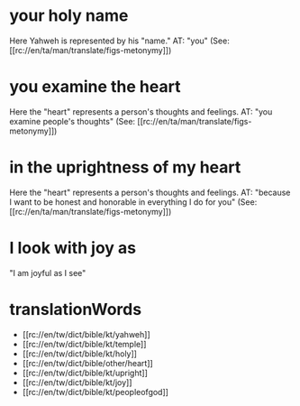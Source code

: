 # your holy name

Here Yahweh is represented by his "name." AT: "you" (See: [[rc://en/ta/man/translate/figs-metonymy]])

# you examine the heart

Here the "heart" represents a person's thoughts and feelings. AT: "you examine people's thoughts" (See: [[rc://en/ta/man/translate/figs-metonymy]])

# in the uprightness of my heart

Here the "heart" represents a person's thoughts and feelings. AT: "because I want to be honest and honorable in everything I do for you" (See: [[rc://en/ta/man/translate/figs-metonymy]])

# I look with joy as

"I am joyful as I see"

# translationWords

* [[rc://en/tw/dict/bible/kt/yahweh]]
* [[rc://en/tw/dict/bible/kt/temple]]
* [[rc://en/tw/dict/bible/kt/holy]]
* [[rc://en/tw/dict/bible/other/heart]]
* [[rc://en/tw/dict/bible/kt/upright]]
* [[rc://en/tw/dict/bible/kt/joy]]
* [[rc://en/tw/dict/bible/kt/peopleofgod]]